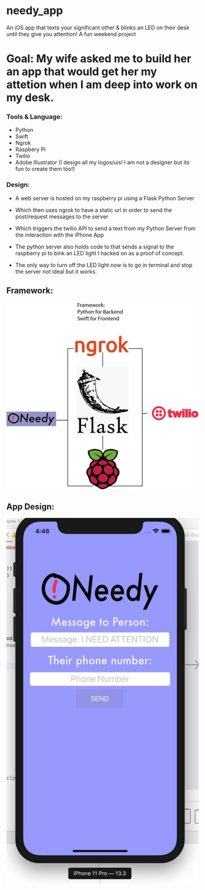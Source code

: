 # needy_app
An iOS app that texts your significant other & blinks an LED on their desk until they give you attention! A fun weekend project 

# Goal: My wife asked me to build her an app that would get her my attetion when I am deep into work on my desk. 


### Tools & Language:
* Python
* Swift
* Ngrok
* Raspbery Pi
* Twilio
* Adobe Illustrator (I design all my logos/uis! I am not a designer but its fun to create them too!)

### Design:
* A web server is hosted on my raspberry pi using a Flask Python Server
* Which then uses ngrok to have a static url in order to send the post/request messages to the server
* Which triggers the twilio API to send a text from my Python Server from the interaction with the iPhone App
* The python server also holds code to that sends a signal to the raspberry pi to bink an LED light I hacked on as a proof of concept.

* The only way to turn off the LED light now is to go in terminal and stop the server not ideal but it works.


## Framework: 

![Framework](framework.png)

## App Design: 

![App Design](app.jpeg)


